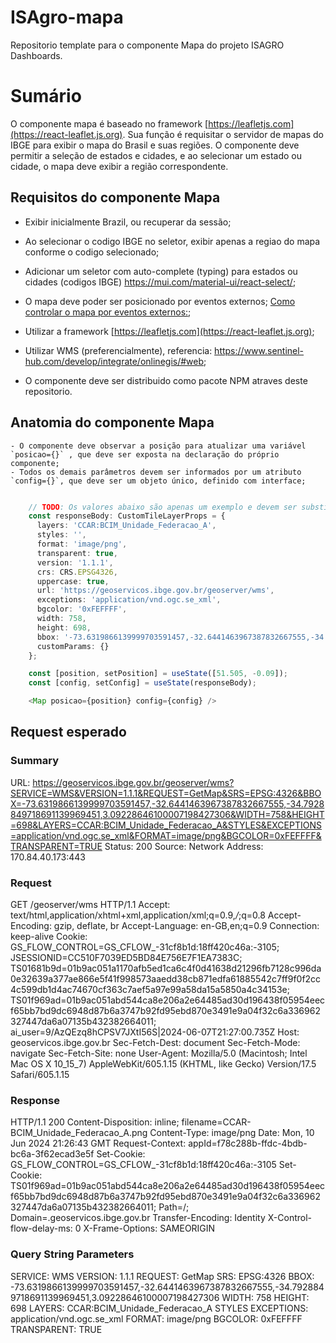 # ISAgro-mapa

Repositorio template para o componente Mapa do projeto ISAGRO Dashboards.

# Sumário

O componente mapa é baseado no framework [https://leafletjs.com](https://react-leaflet.js.org). Sua função é requisitar o servidor de mapas do IBGE para exibir o mapa do Brasil e suas regiões. O componente deve permitir a seleção de estados e cidades, e ao selecionar um estado ou cidade, o mapa deve exibir a região correspondente.

## Requisitos do componente Mapa

- Exibir inicialmente Brazil, ou recuperar da sessão;
- Ao selecionar o codigo IBGE no seletor, exibir apenas a regiao do mapa conforme o codigo selecionado;
- Adicionar um seletor com auto-complete (typing) para estados ou cidades (codigos IBGE) https://mui.com/material-ui/react-select/;
- O mapa deve poder ser posicionado por eventos externos; [Como controlar o mapa por eventos externos:](https://react-leaflet.js.org/docs/example-external-state/);

- Utilizar a framework [https://leafletjs.com](https://react-leaflet.js.org);
- Utilizar WMS (preferencialmente), referencia: https://www.sentinel-hub.com/develop/integrate/onlinegis/#web;
- O componente deve ser distribuido como pacote NPM atraves deste repositorio.
 
## Anatomia do componente Mapa


    - O componente deve observar a posição para atualizar uma variável `posicao={}` , que deve ser exposta na declaração do próprio componente;
    - Todos os demais parâmetros devem ser informados por um atributo `config={}`, que deve ser um objeto único, definido com interface;

```typescript

    // TODO: Os valores abaixo são apenas um exemplo e devem ser substituidos por valores reais, obtidos do servidor (mock).
    const responseBody: CustomTileLayerProps = {
      layers: 'CCAR:BCIM_Unidade_Federacao_A',
      styles: '',
      format: 'image/png',
      transparent: true,
      version: '1.1.1',
      crs: CRS.EPSG4326,
      uppercase: true,
      url: 'https://geoservicos.ibge.gov.br/geoserver/wms',
      exceptions: 'application/vnd.ogc.se_xml',
      bgcolor: '0xFEFFFF',
      width: 758,
      height: 698,
      bbox: '-73.6319866139999703591457,-32.6441463967387832667555,-34.7928849718691139969451,3.09228646100007198427306',
      customParams: {}
    };

    const [position, setPosition] = useState([51.505, -0.09]);
    const [config, setConfig] = useState(responseBody);

    <Map posicao={position} config={config} />
```

## Request esperado

### Summary
URL: https://geoservicos.ibge.gov.br/geoserver/wms?SERVICE=WMS&VERSION=1.1.1&REQUEST=GetMap&SRS=EPSG:4326&BBOX=-73.6319866139999703591457,-32.6441463967387832667555,-34.7928849718691139969451,3.09228646100007198427306&WIDTH=758&HEIGHT=698&LAYERS=CCAR:BCIM_Unidade_Federacao_A&STYLES&EXCEPTIONS=application/vnd.ogc.se_xml&FORMAT=image/png&BGCOLOR=0xFEFFFF&TRANSPARENT=TRUE
Status: 200
Source: Network
Address: 170.84.40.173:443

### Request
GET /geoserver/wms HTTP/1.1
Accept: text/html,application/xhtml+xml,application/xml;q=0.9,*/*;q=0.8
Accept-Encoding: gzip, deflate, br
Accept-Language: en-GB,en;q=0.9
Connection: keep-alive
Cookie: GS_FLOW_CONTROL=GS_CFLOW_-31cf8b1d:18ff420c46a:-3105; JSESSIONID=CC510F7039ED5BD84E756E7F1EA7383C; TS01681b9d=01b9ac051a1170afb5ed1ca6c4f0d41638d21296fb7128c996da0e32639a377ae866e5f41f998573aaedd38cb871edfa61885542c7ff9f0f2cc4c599db1d4ac74670cf363c7aef5a97e99a58da15a5850a4c34153e; TS01f969ad=01b9ac051abd544ca8e206a2e64485ad30d196438f05954eecf65bb7bd9dc6948d87b6a3747b92fd95ebd870e3491e9a04f32c6a336962327447da6a07135b432382664011; ai_user=9/AzQEzq8hCPSV7JXtI56S|2024-06-07T21:27:00.735Z
Host: geoservicos.ibge.gov.br
Sec-Fetch-Dest: document
Sec-Fetch-Mode: navigate
Sec-Fetch-Site: none
User-Agent: Mozilla/5.0 (Macintosh; Intel Mac OS X 10_15_7) AppleWebKit/605.1.15 (KHTML, like Gecko) Version/17.5 Safari/605.1.15

### Response
HTTP/1.1 200
Content-Disposition: inline; filename=CCAR-BCIM_Unidade_Federacao_A.png
Content-Type: image/png
Date: Mon, 10 Jun 2024 21:26:43 GMT
Request-Context: appId=f78c288b-ffdc-4bdb-bc6a-3f62ecad3e5f
Set-Cookie: GS_FLOW_CONTROL=GS_CFLOW_-31cf8b1d:18ff420c46a:-3105
Set-Cookie: TS01f969ad=01b9ac051abd544ca8e206a2e64485ad30d196438f05954eecf65bb7bd9dc6948d87b6a3747b92fd95ebd870e3491e9a04f32c6a336962327447da6a07135b432382664011; Path=/; Domain=.geoservicos.ibge.gov.br
Transfer-Encoding: Identity
X-Control-flow-delay-ms: 0
X-Frame-Options: SAMEORIGIN

### Query String Parameters
SERVICE: WMS
VERSION: 1.1.1
REQUEST: GetMap
SRS: EPSG:4326
BBOX: -73.6319866139999703591457,-32.6441463967387832667555,-34.7928849718691139969451,3.09228646100007198427306
WIDTH: 758
HEIGHT: 698
LAYERS: CCAR:BCIM_Unidade_Federacao_A
STYLES
EXCEPTIONS: application/vnd.ogc.se_xml
FORMAT: image/png
BGCOLOR: 0xFEFFFF
TRANSPARENT: TRUE
